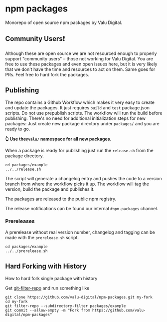 # npm packages

Monorepo of open source npm packages by Valu Digital.

## Community Users❗️

Although these are open source we are not resourced enough to properly support
"community users" – those not working for Valu Digital. You are free to use
these packages and even open issues here, but it is very likely that we don't
have the time and resources to act on them. Same goes for PRs. Feel free to hard
fork the packages.

## Publishing

The repo contains a Github Workflow which makes it very easy to create and
update the packages. It just requires `build` and `test` package.json scripts.
Do not use prepublish scripts. The workflow will run the build before
publishing. There's no need for additional initialization steps for new
packages: Just create new package directory under `packages/` and you are ready
to go.

**👆 Use the`@valu/` namespace for all new packages.**

When a package is ready for publishing just run the `release.sh` from the
package directory.

```
cd packages/example
../../release.sh
```

The script will generate a changelog entry and pushes the code to a version
branch from where the workflow picks it up. The workflow will tag the version,
build the package and publishes it.

The packages are released to the public npm registry.

The release notifications can be found our internal `#npm-packages` channel.

### Prereleases

A prerelease without real version number, changelog and tagging can be made with
the `prerelease.sh` script.

```
cd packages/example
../../prerelease.sh
```

## Hard Forking with History

How to hard fork single package with history

Get [git-filter-repo](https://github.com/newren/git-filter-repo) and run something like

```
git clone https://github.com/valu-digital/npm-packages.git my-fork
cd my-fork
git filter-repo --subdirectory-filter packages/example
git commit --allow-empty -m "Fork from https://github.com/valu-digital/npm-packages"
```
